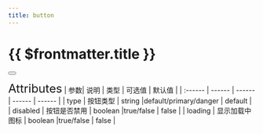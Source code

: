 ```yaml
---
title: button
---
```


# {{ $frontmatter.title }}

<ClientOnly>
  <Button></Button>

<font size=5>Attributes</font>
| 参数| 说明 | 类型 | 可选值 | 默认值 |
| :------ | ------ | ------ | ------ | ------ |
| type | 按钮类型 | string |default/primary/danger | default |
| disabled | 按钮是否禁用 | boolean |true/false | false |
| loading | 显示加载中图标 | boolean |true/false | false |
</ClientOnly>
